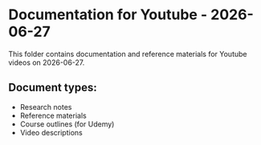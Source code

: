 # Documentation for Youtube - 2026-06-27

This folder contains documentation and reference materials for Youtube videos on 2026-06-27.

## Document types:
- Research notes
- Reference materials
- Course outlines (for Udemy)
- Video descriptions
